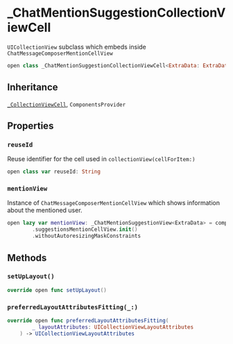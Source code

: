 # \_ChatMentionSuggestionCollectionViewCell

`UICollectionView` subclass which embeds inside `ChatMessageComposerMentionCellView`

``` swift
open class _ChatMentionSuggestionCollectionViewCell<ExtraData: ExtraDataTypes>: _CollectionViewCell, ComponentsProvider 
```

## Inheritance

[`_CollectionViewCell`](/_CollectionViewCell), `ComponentsProvider`

## Properties

### `reuseId`

Reuse identifier for the cell used in `collectionView(cellForItem:​)`

``` swift
open class var reuseId: String 
```

### `mentionView`

Instance of `ChatMessageComposerMentionCellView` which shows information about the mentioned user.

``` swift
open lazy var mentionView: _ChatMentionSuggestionView<ExtraData> = components
        .suggestionsMentionCellView.init()
        .withoutAutoresizingMaskConstraints
```

## Methods

### `setUpLayout()`

``` swift
override open func setUpLayout() 
```

### `preferredLayoutAttributesFitting(_:)`

``` swift
override open func preferredLayoutAttributesFitting(
        _ layoutAttributes: UICollectionViewLayoutAttributes
    ) -> UICollectionViewLayoutAttributes 
```
